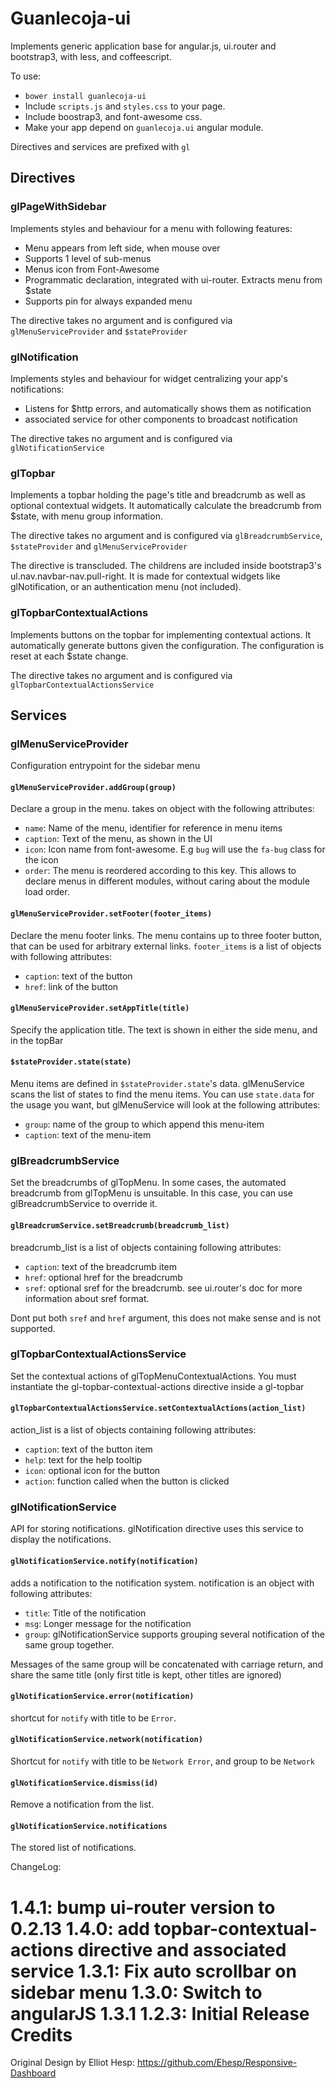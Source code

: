 # Guanlecoja-ui

Implements generic application base for angular.js, ui.router and bootstrap3, with less, and coffeescript.

To use:

* `bower install guanlecoja-ui`
* Include `scripts.js` and `styles.css` to your page.
* Include boostrap3, and font-awesome css.
* Make your app depend on `guanlecoja.ui` angular module.

Directives and services are prefixed with `gl`

## Directives

### glPageWithSidebar

Implements styles and behaviour for a menu with following features:

* Menu appears from left side, when mouse over
* Supports 1 level of sub-menus
* Menus icon from Font-Awesome
* Programmatic declaration, integrated with ui-router. Extracts menu from $state
* Supports pin for always expanded menu


The directive takes no argument and is configured via `glMenuServiceProvider` and `$stateProvider`

### glNotification

Implements styles and behaviour for widget centralizing your app's notifications:

* Listens for $http errors, and automatically shows them as notification
* associated service for other components to broadcast notification

The directive takes no argument and is configured via `glNotificationService`

### glTopbar

Implements a topbar holding the page's title and breadcrumb as well as optional contextual widgets.
It automatically calculate the breadcrumb from $state, with menu group information.

The directive takes no argument and is configured via `glBreadcrumbService`, `$stateProvider` and `glMenuServiceProvider`

The directive is transcluded. The childrens are included inside bootstrap3's ul.nav.navbar-nav.pull-right. It is made for contextual widgets like glNotification, or an authentication menu (not included).

### glTopbarContextualActions

Implements buttons on the topbar for implementing contextual actions.
It automatically generate buttons given the configuration. The configuration is reset at each $state change.

The directive takes no argument and is configured via `glTopbarContextualActionsService`

## Services
### glMenuServiceProvider

Configuration entrypoint for the sidebar menu

#### `glMenuServiceProvider.addGroup(group)`

Declare a group in the menu. takes on object with the following attributes:

* `name`: Name of the menu, identifier for reference in menu items
* `caption`: Text of the menu, as shown in the UI
* `icon`: Icon name from font-awesome. E.g `bug` will use the `fa-bug` class for the icon
* `order`: The menu is reordered according to this key. This allows to declare menus in different modules, without caring about the module load order.

#### `glMenuServiceProvider.setFooter(footer_items)`

Declare the menu footer links. The menu contains up to three footer button, that can be used for arbitrary external links. `footer_items` is a list of objects with following attributes:

* `caption`: text of the button
* `href`: link of the button

#### `glMenuServiceProvider.setAppTitle(title)`

Specify the application title. The text is shown in either the side menu, and in the topBar

#### `$stateProvider.state(state)`

Menu items are defined in `$stateProvider.state`'s data. glMenuService scans the list of states to find the menu items. You can use `state.data` for the usage you want, but glMenuService will look at the following attributes:

* `group`: name of the group to which append this menu-item
* `caption`: text of the menu-item

### glBreadcrumbService

Set the breadcrumbs of glTopMenu. In some cases, the automated breadcrumb from glTopMenu is unsuitable. In this case, you can use glBreadcrumbService to override it.

#### `glBreadcrumService.setBreadcrumb(breadcrumb_list)`

breadcrumb_list is a list of objects containing following attributes:

* `caption`: text of the breadcrumb item
* `href`: optional href for the breadcrumb
* `sref`: optional sref for the breadcrumb. see ui.router's doc for more information about sref format.

Dont put both `sref` and `href` argument, this does not make sense and is not supported.

### glTopbarContextualActionsService

Set the contextual actions of glTopMenuContextualActions. You must instantiate the gl-topbar-contextual-actions directive inside a gl-topbar

#### `glTopbarContextualActionsService.setContextualActions(action_list)`

action_list is a list of objects containing following attributes:

* `caption`: text of the button item
* `help`: text for the help tooltip
* `icon`: optional icon for the button
* `action`: function called when the button is clicked

### glNotificationService

API for storing notifications. glNotification directive uses this service to display the notifications.

#### `glNotificationService.notify(notification)`

adds a notification to the notification system. notification is an object with following attributes:

* `title`: Title of the notification
* `msg`: Longer message for the notification
* `group`: glNotificationService supports grouping several notification of the same group together.

Messages of the same group will be concatenated with carriage return, and share the same title (only first title is kept, other titles are ignored)

#### `glNotificationService.error(notification)`

shortcut for `notify` with title to be `Error`.

#### `glNotificationService.network(notification)`

Shortcut for `notify` with title to be `Network Error`, and group to be `Network`

#### `glNotificationService.dismiss(id)`

Remove a notification from the list.

#### `glNotificationService.notifications`

The stored list of notifications.

ChangeLog:

1.4.1: bump ui-router version to 0.2.13
1.4.0: add topbar-contextual-actions directive and associated service
1.3.1: Fix auto scrollbar on sidebar menu
1.3.0: Switch to angularJS 1.3.1
1.2.3: Initial Release
Credits
=======
Original Design by Elliot Hesp:
https://github.com/Ehesp/Responsive-Dashboard
